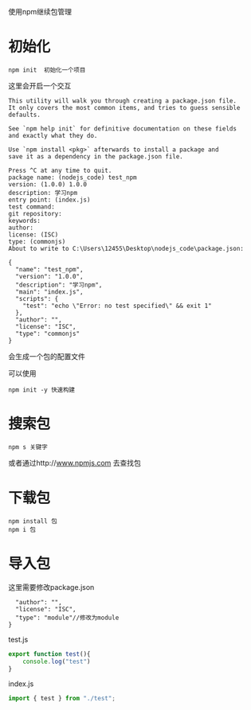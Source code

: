 使用npm继续包管理

# 初始化

```
npm init  初始化一个项目
```

这里会开启一个交互

```shell
This utility will walk you through creating a package.json file.
It only covers the most common items, and tries to guess sensible defaults.

See `npm help init` for definitive documentation on these fields
and exactly what they do.

Use `npm install <pkg>` afterwards to install a package and
save it as a dependency in the package.json file.

Press ^C at any time to quit.
package name: (nodejs_code) test_npm
version: (1.0.0) 1.0.0
description: 学习npm
entry point: (index.js)
test command:
git repository:
keywords:
author:
license: (ISC)
type: (commonjs)
About to write to C:\Users\12455\Desktop\nodejs_code\package.json:

{
  "name": "test_npm",
  "version": "1.0.0",
  "description": "学习npm",
  "main": "index.js",
  "scripts": {
    "test": "echo \"Error: no test specified\" && exit 1"
  },
  "author": "",
  "license": "ISC",
  "type": "commonjs"
}

```

会生成一个包的配置文件

可以使用 

```
npm init -y 快速构建
```

# 搜索包

```
npm s 关键字
```

或者通过http://www.npmjs.com 去查找包

# 下载包

```
npm install 包 
npm i 包
```

# 导入包

这里需要修改package.json

```
  "author": "",
  "license": "ISC",
  "type": "module"//修改为module
}
```

test.js

```javascript
export function test(){
    console.log("test")
}

```

index.js

```javascript
import { test } from "./test";
```

